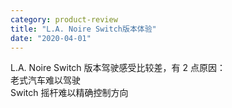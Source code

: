 ```yaml
---
category: product-review
title: "L.A. Noire Switch版本体验"
date: "2020-04-01"
---
```


L.A. Noire Switch 版本驾驶感受比较差，有 2 点原因：  
老式汽车难以驾驶  
Switch 摇杆难以精确控制方向

